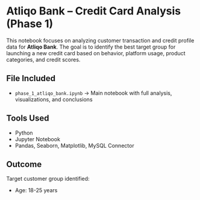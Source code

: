 # Atliqo Bank – Credit Card Analysis (Phase 1)

This notebook focuses on analyzing customer transaction and credit profile data for **Atliqo Bank**. The goal is to identify the best target group for launching a new credit card based on behavior, platform usage, product categories, and credit scores.

## File Included
- `phase_1_atliqo_bank.ipynb` → Main notebook with full analysis, visualizations, and conclusions

## Tools Used
- Python
- Jupyter Notebook
- Pandas, Seaborn, Matplotlib, MySQL Connector

## Outcome
Target customer group identified:
- Age: 18-25 years

